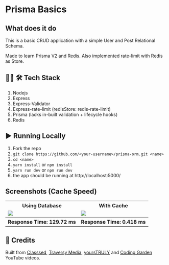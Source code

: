 # Prisma Basics

## What does it do
This is a basic CRUD application with a simple User and Post Relational Schema.

Made to learn Prisma V2 and Redis. Also implemented rate-limit with Redis as Store.

## 👨‍💻 🛠️ Tech Stack

1. Nodejs
  1. Express
  2. Express-Validator
  3. Express-rate-limit (redisStore: redis-rate-limit)
  4. Prisma (lacks in-built validation + lifecycle hooks)
  5. Redis

## ▶️ Running Locally

1. Fork the repo
2. `git clone https://github.com/<your-username>/prisma-orm.git <name>`
3. `cd <name>`
4. `yarn install` or `npm install`
5. `yarn run dev` or `npm run dev`
6. the app should be running at http://localhost:5000/

## Screenshots (Cache Speed)

<table>
  <tr>
    <th>Using Database</th>
    <th>With Cache</th>
  </tr>
  <tr>
    <td>
      <img src="https://user-images.githubusercontent.com/50591491/115385355-ad362b80-a1f5-11eb-8482-60b3c7c51c37.png">
    </td>
    <td>
      <img src="https://user-images.githubusercontent.com/50591491/115385436-c50daf80-a1f5-11eb-9f0a-77771bfdc8e2.png">
    </td>
  </tr>
  <tr>
    <th align=centre>Response Time: 129.72 ms</th>
    <th align=centre>Response Time: 0.418 ms</th>
  </tr>
</table>

## 🔔 Credits
Built from [Classsed](https://youtu.be/Ehv69qFvN2I), [Traversy Media](https://youtu.be/oaJq1mQ3dFI), [yoursTRULY](https://youtu.be/RL9mnX0qXhY) and [Coding Garden](https://youtu.be/nCWE6eonL7k) YouTube videos.
